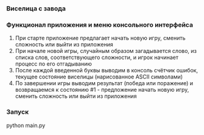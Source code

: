 ### Виселица с завода

### Функционал приложения и меню консольного интерфейса

1. При старте приложение предлагает начать новую игру, сменить сложность или выйти из приложения
2. При начале новой игры, случайным образом загадывается слово, из списка слов, соответствующего сложности, и игрок начинает процесс по его отгадыванию
3. После каждой введенной буквы выводим в консоль счётчик ошибок, текущее состояние виселицы (нарисованное ASCII символами)
4. По завершении игры выводим результат (победа или поражение) и возвращаемся к состоянию #1 - предложение начать новую игру, сменить сложность или выйти из приложения

### Запуск

python main.py
